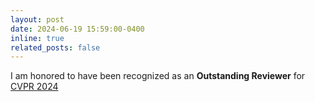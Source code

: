 ```yaml
---
layout: post
date: 2024-06-19 15:59:00-0400
inline: true
related_posts: false
---
```

I am honored to have been recognized as an **Outstanding Reviewer** for [CVPR 2024](https://cvpr.thecvf.com/Conferences/2024)
